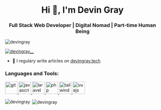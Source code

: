 <h1 align="center">Hi 👋, I'm Devin Gray</h1>
<h3 align="center">Full Stack Web Developer | Digital Nomad | Part-time Human Being</h3>

<p align="left"> <img src="https://komarev.com/ghpvc/?username=devingray&label=Profile%20views&color=0e75b6&style=flat" alt="devingray" /> </p>

<p align="left"> <a href="https://twitter.com/devingray__" target="blank"><img src="https://img.shields.io/twitter/follow/devingray__?logo=twitter&style=for-the-badge" alt="devingray__" /></a> </p>

- 📝 I regulary write articles on [devingray.tech](devingray.tech)

<h3 align="left">Languages and Tools:</h3>
<p align="left"> <a href="https://git-scm.com/" target="_blank"> <img src="https://www.vectorlogo.zone/logos/git-scm/git-scm-icon.svg" alt="git" width="40" height="40"/> </a> <a href="https://developer.mozilla.org/en-US/docs/Web/JavaScript" target="_blank"> <img src="https://devicons.github.io/devicon/devicon.git/icons/javascript/javascript-original.svg" alt="javascript" width="40" height="40"/> </a> <a href="https://laravel.com/" target="_blank"> <img src="https://devicons.github.io/devicon/devicon.git/icons/laravel/laravel-plain-wordmark.svg" alt="laravel" width="40" height="40"/> </a> <a href="https://www.php.net" target="_blank"> <img src="https://devicons.github.io/devicon/devicon.git/icons/php/php-original.svg" alt="php" width="40" height="40"/> </a> <a href="https://tailwindcss.com/" target="_blank"> <img src="https://www.vectorlogo.zone/logos/tailwindcss/tailwindcss-icon.svg" alt="tailwind" width="40" height="40"/> </a> <a href="https://vuejs.org/" target="_blank"> <img src="https://devicons.github.io/devicon/devicon.git/icons/vuejs/vuejs-original-wordmark.svg" alt="vuejs" width="40" height="40"/> </a> </p>

<p><img align="left" src="https://github-readme-stats.vercel.app/api/top-langs?username=devingray&show_icons=true&locale=en&layout=compact" alt="devingray" /></p>

<p>&nbsp;<img align="center" src="https://github-readme-stats.vercel.app/api?username=devingray&show_icons=true&locale=en" alt="devingray" /></p>
